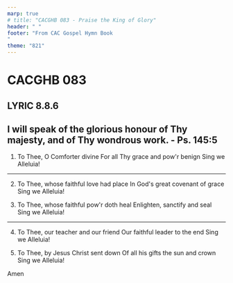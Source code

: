 ```yaml
---
marp: true
# title: "CACGHB 083 - Praise the King of Glory"
header: " "
footer: "From CAC Gospel Hymn Book 
"
theme: "821"
---
```


<style>
    :root {
        font-size: 2.5em;
    }
</style>

# CACGHB 083

## LYRIC 8.8.6 
## I will speak of the glorious honour of Thy majesty, and of Thy wondrous work. - Ps. 145:5

1. To Thee, O Comforter divine
    For all Thy grace and pow'r benign
    Sing we Alleluia!

---

2. To Thee, whose faithful love had place
    In God's great covenant of grace
    Sing we Alleluia!


3. To Thee, whose faithful pow'r doth heal
    Enlighten, sanctify and seal
    Sing we Alleluia!

---

4. To Thee, our teacher and our friend
    Our faithful leader to the end
    Sing we Alleluia!


5. To Thee, by Jesus Christ sent down
    Of all his gifts the sun and crown
    Sing we Alleluia!

Amen